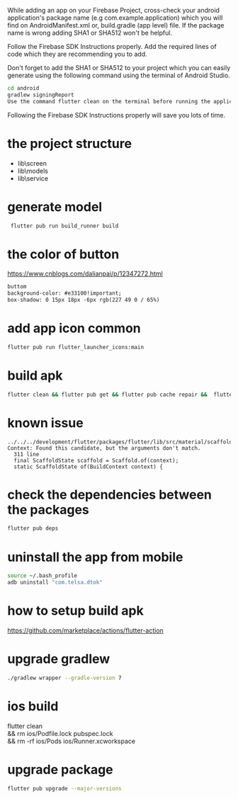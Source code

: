 

While adding an app on your Firebase Project, cross-check your android application's package name (e.g com.example.application) which you will find on AndroidManifest.xml or, build.gradle (app level) file. If the package name is wrong adding SHA1 or SHA512 won't be helpful.

Follow the Firebase SDK Instructions properly. Add the required lines of code which they are recommending you to add.

Don't forget to add the SHA1 or SHA512 to your project which you can easily generate using the following command using the terminal of Android Studio.
```bash
cd android 
gradlew signingReport
Use the command flutter clean on the terminal before running the application.
```

Following the Firebase SDK Instructions properly will save you lots of time.

# the project structure
- lib\screen
- lib\models
- lib\service

# generate model
```bash
 flutter pub run build_runner build
```

# the color of button
https://www.cnblogs.com/dalianpai/p/12347272.html
```html
buttom
background-color: #e33100!important;
box-shadow: 0 15px 18px -6px rgb(227 49 0 / 65%)
```


# add app icon  common
```bash
flutter pub run flutter_launcher_icons:main
```

# build apk
```bash
flutter clean && flutter pub get && flutter pub cache repair &&  flutter build apk --target-platform android-arm,android-arm64,android-x64 --split-per-abi --no-shrink
```


# known issue
```
../../../development/flutter/packages/flutter/lib/src/material/scaffold.dart:1963:24: Context: Found this candidate, but the arguments don't match.
  311 line
  final ScaffoldState scaffold = Scaffold.of(context);
  static ScaffoldState of(BuildContext context) {
```

# check the dependencies between the packages
```bash
flutter pub deps
```

# uninstall the app from mobile
```bash
source ~/.bash_profile
adb uninstall "com.telsa.dtok"
```

# how to setup build apk
https://github.com/marketplace/actions/flutter-action

# upgrade gradlew
```bash
./gradlew wrapper --gradle-version 7
```

# ios build
flutter clean \
        && rm ios/Podfile.lock pubspec.lock \
        && rm -rf ios/Pods ios/Runner.xcworkspace

# upgrade package
```bash
flutter pub upgrade --major-versions
```
